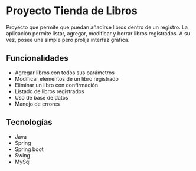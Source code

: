 
# Proyecto Tienda de Libros

Proyecto que permite que puedan añadirse libros dentro de un registro. La aplicación permite listar, agregar, modificar y borrar libros registrados. A su vez, posee una simple pero prolija interfaz gráfica.




## Funcionalidades

 - Agregar libros con todos sus parámetros
 - Modificar elementos de un libro registrado
 - Eliminar un libro con confirmación
 - Listado de libros registrados
 - Uso de base de datos
 - Manejo de errores




## Tecnologías

 - Java
 - Spring
 - Spring boot
 - Swing
 - MySql

